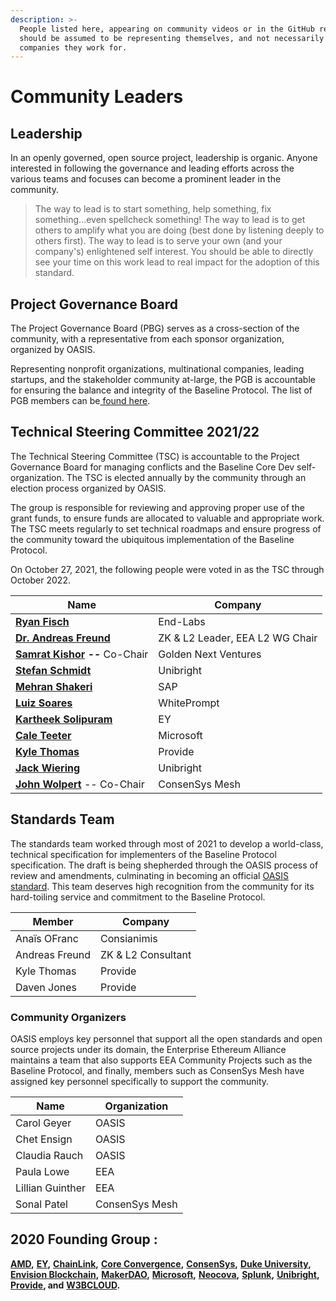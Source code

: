 ```yaml
---
description: >-
  People listed here, appearing on community videos or in the GitHub repos
  should be assumed to be representing themselves, and not necessarily the
  companies they work for.
---
```


# Community Leaders

## **Leadership** <a href="#leadership" id="leadership"></a>

In an openly governed, open source project, leadership is organic. Anyone interested in following the governance and leading efforts across the various teams and focuses can become a prominent leader in the community.

> The way to lead is to start something, help something, fix something...even spellcheck something! The way to lead is to get others to amplify what you are doing (best done by listening deeply to others first). The way to lead is to serve your own (and your company's) enlightened self interest. You should be able to directly see your time on this work lead to real impact for the adoption of this standard.

## Project Governance Board <a href="#your-project-governance-board" id="your-project-governance-board"></a>

The Project Governance Board (PBG) serves as a cross-section of the community, with a representative from each sponsor organization, organized by OASIS.

Representing nonprofit organizations, multinational companies, leading startups, and the stakeholder community at-large, the PGB is accountable for ensuring the balance and integrity of the Baseline Protocol. The list of PGB members can be[ found here](https://eea-oasis.github.io/managed-open-project/).

## Technical Steering Committee 2021/22 <a href="#your-technical-steering-committee" id="your-technical-steering-committee"></a>

The Technical Steering Committee (TSC) is accountable to the Project Governance Board for managing conflicts and the Baseline Core Dev self-organization. The TSC is elected annually by the community through an election process organized by OASIS.

The group is responsible for reviewing and approving proper use of the grant funds, to ensure funds are allocated to valuable and appropriate work. The TSC meets regularly to set technical roadmaps and ensure progress of the community toward the ubiquitous implementation of the Baseline Protocol.

On October 27, 2021, the following people were voted in as the TSC through October 2022.

| Name                                                                              | Company                         |
| --------------------------------------------------------------------------------- | ------------------------------- |
| [**Ryan Fisch**](https://www.linkedin.com/in/ryanfisch/)                          | End-Labs                        |
| [**Dr. Andreas Freund**](https://www.linkedin.com/in/afconsultant/)               | ZK & L2 Leader, EEA L2 WG Chair |
| [**Samrat Kishor**](https://www.linkedin.com/in/samratkishor/) **--** Co-Chair    | Golden Next Ventures            |
| [**Stefan Schmidt**](https://www.linkedin.com/in/stefschmidt/)                    | Unibright                       |
| [**Mehran Shakeri**](https://www.linkedin.com/in/mehran-shakeri-8833b347/)        | SAP                             |
| [**Luiz Soares**](./#your-project-governance-board)                               | WhitePrompt                     |
| [**Kartheek Solipuram**](https://www.linkedin.com/in/kartheek-solipuram-62970a8/) | EY                              |
| [**Cale Teeter**](https://www.linkedin.com/in/caleteeter/)                        | Microsoft                       |
| [**Kyle Thomas**](https://www.linkedin.com/in/kylebthomas/)                       | Provide                         |
| [**Jack Wiering**](https://www.linkedin.com/in/jackwiering1977/)                  | Unibright                       |
| [**John Wolpert**](https://www.linkedin.com/in/johnwolpert/) -- Co-Chair          | ConsenSys Mesh                  |

## Standards Team

The standards team worked through most of 2021 to develop a world-class, technical specification for implementers of the Baseline Protocol specification. The draft is being shepherded through the OASIS process of review and amendments, culminating in becoming an official [OASIS standard](https://www.oasis-open.org/standards/). This team deserves high recognition from the community for its hard-toiling service and commitment to the Baseline Protocol.

| Member         | Company            |
| -------------- | ------------------ |
| Anaïs OFranc   | Consianimis        |
| Andreas Freund | ZK & L2 Consultant |
| Kyle Thomas    | Provide            |
| Daven Jones    | Provide            |

### Community Organizers <a href="#your-technical-steering-committee" id="your-technical-steering-committee"></a>

OASIS employs key personnel that support all the open standards and open source projects under its domain, the Enterprise Ethereum Alliance maintains a team that also supports EEA Community Projects such as the Baseline Protocol, and finally, members such as ConsenSys Mesh have assigned key personnel specifically to support the community.

| Name             | Organization   |
| ---------------- | -------------- |
| Carol Geyer      | OASIS          |
| Chet Ensign      | OASIS          |
| Claudia Rauch    | OASIS          |
| Paula Lowe       | EEA            |
| Lillian Guinther | EEA            |
| Sonal Patel      | ConsenSys Mesh |

## 2020 Founding Group :

[**AMD**](https://www.amd.com/en/technologies/blockchain)**,** [**EY**](https://blockchain.ey.com)**,** [**ChainLink**](https://chain.link)**,** [**Core Convergence**](https://www.coreconvergence.us)**,** [**ConsenSys**](https://consensys.net)**,** [**Duke University**](https://pratt.duke.edu)**,** [**Envision Blockchain**](https://envisionblockchain.com)**,** [**MakerDAO**](https://makerdao.com/en/)**,** [**Microsoft**](http://www.microsoft.com)**,** [**Neocova**](https://neocova.com)**,** [**Splunk**](https://www.splunk.com)**,** [**Unibright**](https://unibright.io)**,** [**Provide**](https://provide.services)**, and** [**W3BCLOUD**](https://www.w3bcloud.com)**.**

## &#x20;<a href="#contributors" id="contributors"></a>
